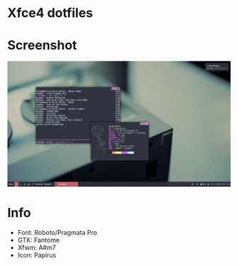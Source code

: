 # Xfce4 dotfiles

# Screenshot
![img](scrot.png)

# Info
- Font: Roboto/Pragmata Pro
- GTK: Fantome
- Xfwm: A#m7
- Icon: Papirus
